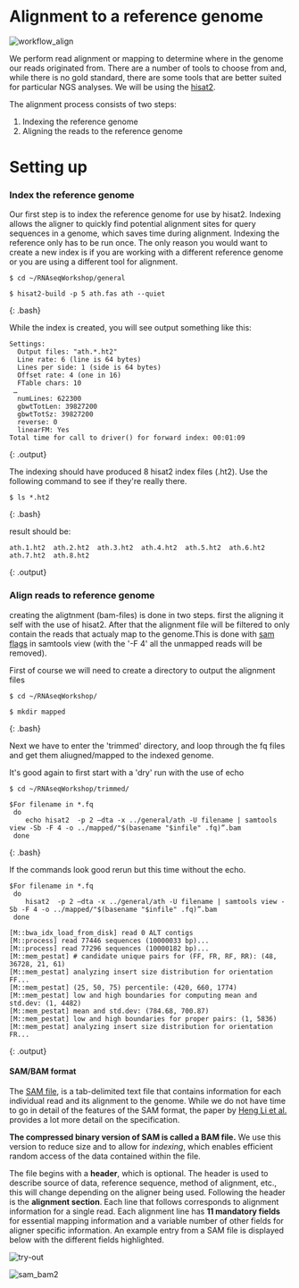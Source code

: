 
# Alignment to a reference genome

![workflow_align](../img/variant_calling_workflow_align.png)

We perform read alignment or mapping to determine where in the genome our reads originated from. There are a number of tools to
choose from and, while there is no gold standard, there are some tools that are better suited for particular NGS analyses. We will be
using the [hisat2](http://ccb.jhu.edu/software/hisat2/index.shtml).

The alignment process consists of two steps:

1. Indexing the reference genome
2. Aligning the reads to the reference genome


# Setting up



### Index the reference genome
Our first step is to index the reference genome for use by hisat2. Indexing allows the aligner to quickly find potential alignment sites for query sequences in a genome, which saves time during alignment. Indexing the reference only has to be run once. The only reason you would want to create a new index is if you are working with a different reference genome or you are using a different tool for alignment.

~~~
$ cd ~/RNAseqWorkshop/general

$ hisat2-build -p 5 ath.fas ath --quiet

~~~
{: .bash}

While the index is created, you will see output something like this:

~~~
Settings:
  Output files: "ath.*.ht2"
  Line rate: 6 (line is 64 bytes)
  Lines per side: 1 (side is 64 bytes)
  Offset rate: 4 (one in 16)
  FTable chars: 10
 …
  numLines: 622300
  gbwtTotLen: 39827200
  gbwtTotSz: 39827200
  reverse: 0
  linearFM: Yes
Total time for call to driver() for forward index: 00:01:09

~~~
{: .output}


The indexing should have produced 8 hisat2 index files (.ht2). Use the following command to see if they're really there.

~~~
$ ls *.ht2
~~~
{: .bash}

result should be:
~~~
ath.1.ht2  ath.2.ht2  ath.3.ht2  ath.4.ht2  ath.5.ht2  ath.6.ht2  ath.7.ht2  ath.8.ht2
~~~
{: .output}



### Align reads to reference genome

creating the aligtnment (bam-files) is done in two steps. first the aligning it self with the use of hisat2. After that the alignment file will be filtered to only contain the reads that actualy map to the genome.This is done with [sam flags](https://broadinstitute.github.io/picard/explain-flags.html) in samtools view (with the '-F 4' all the unmapped reads will be removed).   

First of course we will need to create a directory to output the alignment files 

~~~
$ cd ~/RNAseqWorkshop/

$ mkdir mapped
~~~
{: .bash}

Next we have to enter the 'trimmed' directory, and loop through the fq files and get them aliugned/mapped to the indexed genome.

It's good again to first start with a 'dry' run with the use of echo

~~~
$ cd ~/RNAseqWorkshop/trimmed/

$For filename in *.fq
 do
    echo hisat2  -p 2 —dta -x ../general/ath -U filename | samtools view -Sb -F 4 -o ../mapped/"$(basename "$infile" .fq)”.bam
 done
~~~
{: .bash}

If the commands look good rerun but this time without the echo.

~~~
$For filename in *.fq
 do
    hisat2  -p 2 —dta -x ../general/ath -U filename | samtools view -Sb -F 4 -o ../mapped/"$(basename "$infile" .fq)”.bam
 done
~~~




~~~
[M::bwa_idx_load_from_disk] read 0 ALT contigs
[M::process] read 77446 sequences (10000033 bp)...
[M::process] read 77296 sequences (10000182 bp)...
[M::mem_pestat] # candidate unique pairs for (FF, FR, RF, RR): (48, 36728, 21, 61)
[M::mem_pestat] analyzing insert size distribution for orientation FF...
[M::mem_pestat] (25, 50, 75) percentile: (420, 660, 1774)
[M::mem_pestat] low and high boundaries for computing mean and std.dev: (1, 4482)
[M::mem_pestat] mean and std.dev: (784.68, 700.87)
[M::mem_pestat] low and high boundaries for proper pairs: (1, 5836)
[M::mem_pestat] analyzing insert size distribution for orientation FR...
~~~
{: .output}


#### SAM/BAM format
The [SAM file](https://github.com/adamfreedman/knowyourdata-genomics/blob/gh-pages/lessons/01-know_your_data.md#aligned-reads-sam),
is a tab-delimited text file that contains information for each individual read and its alignment to the genome. While we do not 
have time to go in detail of the features of the SAM format, the paper by 
[Heng Li et al.](http://bioinformatics.oxfordjournals.org/content/25/16/2078.full) provides a lot more detail on the specification.

**The compressed binary version of SAM is called a BAM file.** We use this version to reduce size and to allow for *indexing*, which enables efficient random access of the data contained within the file.

The file begins with a **header**, which is optional. The header is used to describe source of data, reference sequence, method of
alignment, etc., this will change depending on the aligner being used. Following the header is the **alignment section**. Each line
that follows corresponds to alignment information for a single read. Each alignment line has **11 mandatory fields** for essential
mapping information and a variable number of other fields for aligner specific information. An example entry from a SAM file is 
displayed below with the different fields highlighted.

![try-out](../assets/img/lc-icon-black.png "first")


![sam_bam2](../img/sam_bam3.png)
